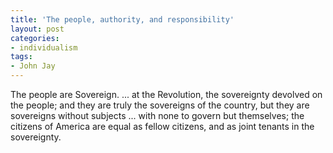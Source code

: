 ```yaml
---
title: 'The people, authority, and responsibility'
layout: post
categories:
- individualism
tags:
- John Jay
---
```


The people are Sovereign. ... at the Revolution, the sovereignty devolved on the people; and they are truly the sovereigns of the country, but they are sovereigns without subjects ... with none to govern but themselves; the citizens of America are equal as fellow citizens, and as joint tenants in the sovereignty.